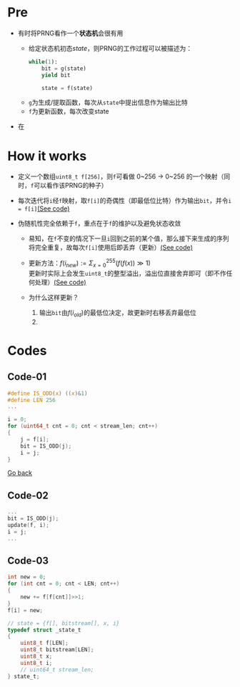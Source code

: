 # Pre
- 有时将PRNG看作一个**状态机**会很有用
  - 给定状态机初态$state$，则PRNG的工作过程可以被描述为：
    ```python
    while(1):
        bit = g(state)
        yield bit

        state = f(state)
    ```
  - `g`为生成/提取函数，每次从`state`中提出信息作为输出比特
  - `f`为更新函数，每次改变state

- 在

# How it works

<!-- ## 流程 -->

- 定义一个数组`uint8_t f[256]`，则`f`可看做 0~256 -> 0~256 的一个映射（同时，`f`可以看作该PRNG的种子）

- <a id="code-01-back"></a>每次迭代将`i`经`f`映射，取`f[i]`的奇偶性（即最低位比特）作为输出`bit`，并令`i = f[i]`[(See code)](#code-01)

- 伪随机性完全依赖于`f`，重点在于`f`的维护以及避免状态收敛
  - 易知，在`f`不变的情况下一旦`i`回到之前的某个值，那么接下来生成的序列将完全重复，故每次`f[i]`使用后即丢弃（更新）[(See code)](#code-02)

  - 更新方法：$f(i_{new}):=\Sigma_{x=0}^{255}(f(f(x))\gg1)$<br>
    更新时实际上会发生`uint8_t`的整型溢出，溢出位直接舍弃即可（即不作任何处理）[(See code)](#code-03)

  - 为什么这样更新？
    1. 输出`bit`由$f(i_{old})$的最低位决定，故更新时右移丢弃最低位
    2. 
<!-- ================================================== -->
# Codes
## Code-01
```c
#define IS_ODD(x) ((x)&1)
#define LEN 256
...

i = 0;
for (uint64_t cnt = 0; cnt < stream_len; cnt++)
{
    j = f[i];
    bit = IS_ODD(j);
    i = j;
}
```
[Go back](#code-01-back)

## Code-02
```c
...
bit = IS_ODD(j);
update(f, i);
i = j;
...
```
## Code-03
```c
int new = 0;
for (int cnt = 0; cnt < LEN; cnt++)
{
    new += f[f[cnt]]>>1;
}
f[i] = new;
```

<!-- ================================================== -->
```c
// state = {f[], bitstream[], x, i}
typedef struct _state_t
{
    uint8_t f[LEN];
    uint8_t bitstream[LEN];
    uint8_t x;
    uint8_t i;
    // uint64_t stream_len;
} state_t;
```